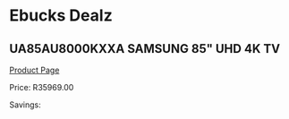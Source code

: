 
# Ebucks Dealz
## UA85AU8000KXXA SAMSUNG 85" UHD 4K TV
[Product Page](https://www.ebucks.com/web/shop/productSelected.do?prodId=1226603427&catId=363628796)

Price: R35969.00

Savings: 


	